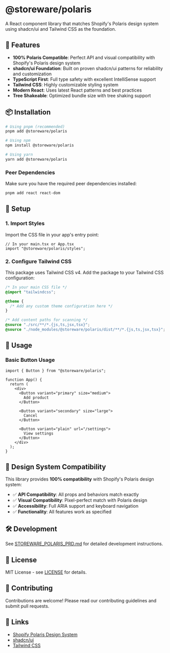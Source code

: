 # @storeware/polaris

A React component library that matches Shopify's Polaris design system using shadcn/ui and Tailwind CSS as the foundation.

## 🚀 Features

- **100% Polaris Compatible**: Perfect API and visual compatibility with Shopify's Polaris design system
- **shadcn/ui Foundation**: Built on proven shadcn/ui patterns for reliability and customization
- **TypeScript First**: Full type safety with excellent IntelliSense support
- **Tailwind CSS**: Highly customizable styling system
- **Modern React**: Uses latest React patterns and best practices
- **Tree Shakeable**: Optimized bundle size with tree shaking support

## 📦 Installation

```bash
# Using pnpm (recommended)
pnpm add @storeware/polaris

# Using npm
npm install @storeware/polaris

# Using yarn
yarn add @storeware/polaris
```

### Peer Dependencies

Make sure you have the required peer dependencies installed:

```bash
pnpm add react react-dom
```

## 🎨 Setup

### 1. Import Styles

Import the CSS file in your app's entry point:

```tsx
// In your main.tsx or App.tsx
import "@storeware/polaris/styles";
```

### 2. Configure Tailwind CSS

This package uses Tailwind CSS v4. Add the package to your Tailwind CSS configuration:

```css
/* In your main CSS file */
@import "tailwindcss";

@theme {
  /* Add any custom theme configuration here */
}

/* Add content paths for scanning */
@source "./src/**/*.{js,ts,jsx,tsx}";
@source "./node_modules/@storeware/polaris/dist/**/*.{js,ts,jsx,tsx}";
```

## 🔧 Usage

### Basic Button Usage

```tsx
import { Button } from "@storeware/polaris";

function App() {
  return (
    <div>
      <Button variant="primary" size="medium">
        Add product
      </Button>

      <Button variant="secondary" size="large">
        Cancel
      </Button>

      <Button variant="plain" url="/settings">
        View settings
      </Button>
    </div>
  );
}
```

## 🎯 Design System Compatibility

This library provides **100% compatibility** with Shopify's Polaris design system:

- ✅ **API Compatibility**: All props and behaviors match exactly
- ✅ **Visual Compatibility**: Pixel-perfect match with Polaris design
- ✅ **Accessibility**: Full ARIA support and keyboard navigation
- ✅ **Functionality**: All features work as specified

## 🛠️ Development

See [STOREWARE_POLARIS_PRD.md](./src/STOREWARE_POLARIS_PRD.md) for detailed development instructions.

## 📄 License

MIT License - see [LICENSE](./LICENSE) for details.

## 🤝 Contributing

Contributions are welcome! Please read our contributing guidelines and submit pull requests.

## 🔗 Links

- [Shopify Polaris Design System](https://polaris.shopify.com/)
- [shadcn/ui](https://ui.shadcn.com/)
- [Tailwind CSS](https://tailwindcss.com/)
